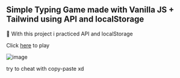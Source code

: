 ## Simple Typing Game made with Vanilla JS + Tailwind using API and localStorage

📝 With this project i practiced API and localStorage

Click [here](https://typing-game-nuhuh.vercel.app/) to play


![image](https://github.com/jpnyunus/Typing-Game/assets/137651666/ff79c7b1-4cf1-4f77-b4b1-3c9a22bf3cba)

try to cheat with copy-paste xd
